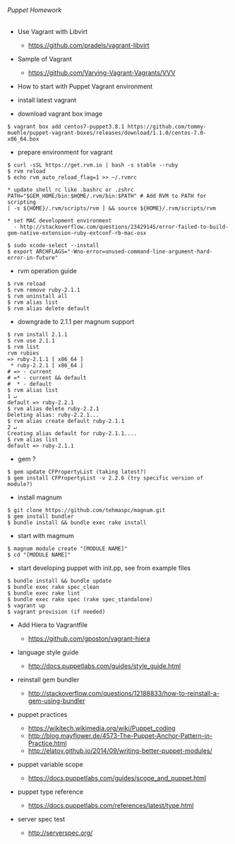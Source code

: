 ###### Puppet Homework ######

* Use Vagrant with Libvirt
  * https://github.com/pradels/vagrant-libvirt

* Sample of Vagrant 
  * https://github.com/Varying-Vagrant-Vagrants/VVV

* How to start with Puppet Vagrant environment 

* install latest vagrant

* download vagrant box image

```
$ vagrant box add centos7-puppet3.8.1 https://github.com/tommy-muehle/puppet-vagrant-boxes/releases/download/1.1.0/centos-7.0-x86_64.box
```

* prepare environment for vagrant

```
$ curl -sSL https://get.rvm.io | bash -s stable --ruby
$ rvm reload
$ echo rvm_auto_reload_flag=1 >> ~/.rvmrc

* update shell rc like .bashrc or .zshrc
PATH="$GEM_HOME/bin:$HOME/.rvm/bin:$PATH" # Add RVM to PATH for scripting
[ -s ${HOME}/.rvm/scripts/rvm ] && source ${HOME}/.rvm/scripts/rvm

* set MAC development environment
  - http://stackoverflow.com/questions/23429145/error-failed-to-build-gem-native-extension-ruby-extconf-rb-mac-osx

$ sudo xcode-select --install
$ export ARCHFLAGS="-Wno-error=unused-command-line-argument-hard-error-in-future"

```

* rvm operation guide

```
$ rvm reload
$ rvm remove ruby-2.1.1
$ rvm uninstall all
$ rvm alias list
$ rvm alias delete default
```

* downgrade to 2.1.1 per magnum support

```
$ rvm install 2.1.1
$ rvm use 2.1.1
$ rvm list
rvm rubies
=> ruby-2.1.1 [ x86_64 ]
 * ruby-2.2.1 [ x86_64 ]
# => - current
# =* - current && default
#  * - default
$ rvm alias list                                                                                                                                        1 ↵
default => ruby-2.2.1
$ rvm alias delete ruby-2.2.1
Deleting alias: ruby-2.2.1...
$ rvm alias create default ruby-2.1.1                                                                                                                   2 ↵
Creating alias default for ruby-2.1.1....
$ rvm alias list
default => ruby-2.1.1

```

* gem ?

```
$ gem update CFPropertyList (taking latest?)
$ gem install CFPropertyList -v 2.2.6 (try specific version of module?)
```

* install magnum

```
$ git clone https://github.com/tehmaspc/magnum.git
$ gem install bundler
$ bundle install && bundle exec rake install
```

* start with magmum

```
$ magnum module create "[MODULE NAME]"
$ cd "[MODULE NAME]"
```

* start developing puppet with init.pp, see from example files

```
$ bundle install && bundle update
$ bundle exec rake spec_clean 
$ bundle exec rake lint
$ bundle exec rake spec (rake spec_standalone)
$ vagrant up
$ vagrant provision (if needed)
```

* Add Hiera to Vagrantfile
   - https://github.com/gposton/vagrant-hiera

* language style guide
   - http://docs.puppetlabs.com/guides/style_guide.html

* reinstall gem bundler
   - http://stackoverflow.com/questions/12188833/how-to-reinstall-a-gem-using-bundler

* puppet practices
   - https://wikitech.wikimedia.org/wiki/Puppet_coding
   - http://blog.mayflower.de/4573-The-Puppet-Anchor-Pattern-in-Practice.html
   - http://elatov.github.io/2014/09/writing-better-puppet-modules/

* puppet variable scope
   - https://docs.puppetlabs.com/guides/scope_and_puppet.html

* puppet type reference
   - https://docs.puppetlabs.com/references/latest/type.html

* server spec test
   - http://serverspec.org/
